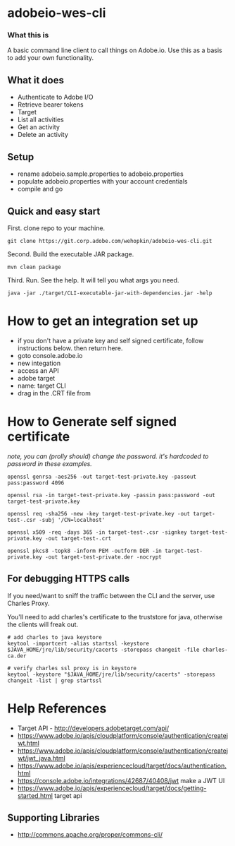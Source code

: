# adobeio-wes-cli

### What this is
A basic command line client to call things on Adobe.io.  Use this as a basis to add your own functionality.

## What it does
* Authenticate to Adobe I/O
* Retrieve bearer tokens
* Target
 * List all activities
 * Get an activity
 * Delete an activity
 

## Setup

* rename adobeio.sample.properties to adobeio.properties
* populate adobeio.properties with your account credentials 
* compile and go

## Quick and easy start

First. clone repo to your machine.
```
git clone https://git.corp.adobe.com/wehopkin/adobeio-wes-cli.git
```

Second.  Build the executable JAR package.
```
mvn clean package
```

Third. Run.  See the help. It will tell you what args you need.
```
java -jar ./target/CLI-executable-jar-with-dependencies.jar -help
```
# How to get an integration set up
* if you don't have a private key and self signed certificate, follow instructions below. then return here.
* goto console.adobe.io
 * new integation
 * access an API
 * adobe target
  * name: target CLI
  * drag in the .CRT file from 
  
# How to Generate self signed certificate
_note, you can (prolly should) change the password.  it's hardcoded to password in these examples._

```
openssl genrsa -aes256 -out target-test-private.key -passout pass:password 4096

openssl rsa -in target-test-private.key -passin pass:password -out target-test-private.key

openssl req -sha256 -new -key target-test-private.key -out target-test-.csr -subj '/CN=localhost'

openssl x509 -req -days 365 -in target-test-.csr -signkey target-test-private.key -out target-test-.crt

openssl pkcs8 -topk8 -inform PEM -outform DER -in target-test-private.key -out target-test-private.der -nocrypt
```

## For debugging HTTPS calls
If you need/want to sniff the traffic between the CLI and the server, use Charles Proxy.

You'll need to add charles's certificate to the truststore for java, otherwise the clients will freak out.

```
# add charles to java keystore
keytool -importcert -alias startssl -keystore $JAVA_HOME/jre/lib/security/cacerts -storepass changeit -file charles-ca.der

# verify charles ssl proxy is in keystore
keytool -keystore "$JAVA_HOME/jre/lib/security/cacerts" -storepass changeit -list | grep startssl
```

# Help References
* Target API - http://developers.adobetarget.com/api/
* https://www.adobe.io/apis/cloudplatform/console/authentication/createjwt.html
* https://www.adobe.io/apis/cloudplatform/console/authentication/createjwt/jwt_java.html
* https://www.adobe.io/apis/experiencecloud/target/docs/authentication.html
* https://console.adobe.io/integrations/42687/40408/jwt make a JWT UI
* https://www.adobe.io/apis/experiencecloud/target/docs/getting-started.html target api

## Supporting Libraries
* http://commons.apache.org/proper/commons-cli/
